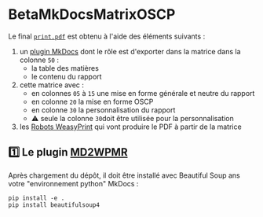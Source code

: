 # BetaMkDocsMatrixOSCP

Le final [`print.pdf`](https://github.com/FrancoisCapon/BetaMkDocsMatrixOSCP/raw/main/matrix/print/print.pdf) est obtenu à l'aide des éléments suivants  :

1. un [plugin MkDocs](https://github.com/FrancoisCapon/BetaMD2WPMR) dont le rôle est d'exporter dans la matrice dans la colonne `50` :
    * la table des matières
    * le contenu du rapport
1. cette matrice avec :
    * en colonnes `05` à `15` une mise en forme générale et neutre du rapport
    * en colonne `20` la mise en forme OSCP
    * en colonne `30` la personnalisation du rapport
    * ⚠️ seule la colonne `30`doit être utilisée pour la personnalisation
1. les [Robots WeasyPrint](https://github.com/FrancoisCapon/TheWeasyPrintMatrixRobotsProject) qui vont produire le PDF à partir de la matrice

## 1️⃣ Le plugin [MD2WPMR](https://github.com/FrancoisCapon/BetaMD2WPMR)
Après chargement du dépôt, il doit être installé avec Beautiful Soup ans votre "environnement python" MkDocs  :
```
pip install -e .
pip install beautifulsoup4
```


